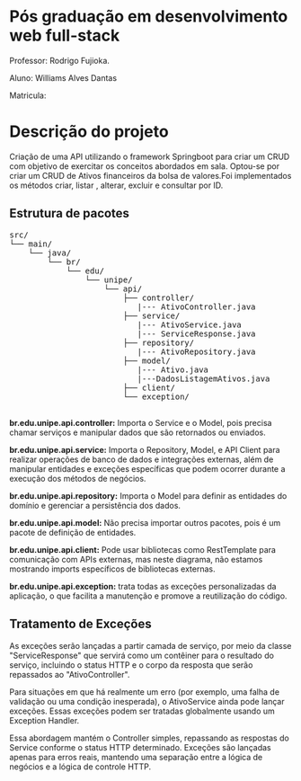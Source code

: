 # Pós graduação em desenvolvimento web full-stack
<p>Professor: Rodrigo Fujioka.  </p>
<p></p>Aluno: Williams Alves Dantas </p>
<p></p>
<p></p>Matricula: </p>

<h1>Descrição do projeto</h1>

<p>Criação de uma API utilizando o framework Springboot para criar um CRUD com objetivo de exercitar os conceitos abordados em sala. Optou-se por criar um CRUD de Ativos financeiros da bolsa de valores.Foi implementados os métodos criar, listar , alterar, excluir e consultar por ID.</p>


<h2>Estrutura de pacotes</h2>
<pre>
src/
└── main/
    └── java/
        └── br/
            └── edu/
                └── unipe/
                    └── api/
                        ├── controller/
                           |--- AtivoController.java
                        ├── service/
                           |--- AtivoService.java
                           |--- ServiceResponse.java
                        ├── repository/
                           |--- AtivoRepository.java
                        ├── model/
                           |--- Ativo.java
                           |---DadosListagemAtivos.java
                        ├── client/
                        └── exception/
                           
</pre>
 <p></p><strong>br.edu.unipe.api.controller:</strong> Importa o Service e o Model, pois precisa chamar serviços e manipular dados que são retornados ou enviados.</p>
<p></p><strong>br.edu.unipe.api.service:</strong> Importa o Repository, Model, e API Client para realizar operações de banco de dados e integrações externas, além de manipular entidades e exceções específicas que podem ocorrer durante a execução dos métodos de negócios.</p>
<p></p><strong>br.edu.unipe.api.repository:</strong> Importa o Model para definir as entidades do domínio e gerenciar a persistência dos dados.</p>
<p><strong>br.edu.unipe.api.model:</strong> Não precisa importar outros pacotes, pois é um pacote de definição de entidades.</p>
<p><strong>br.edu.unipe.api.client:</strong> Pode usar bibliotecas como RestTemplate para comunicação com APIs externas, mas neste diagrama, não estamos mostrando imports específicos de bibliotecas externas.</p>
<p><strong>br.edu.unipe.api.exception:</strong> trata todas as exceções personalizadas da aplicação, o que facilita a manutenção e promove a reutilização do código.</p>

<h2>Tratamento de Exceções</h2>
<p>As exceções serão lançadas a partir camada de serviço, por meio da classe "ServiceResponse" que servirá como um contêiner para o resultado do serviço, incluindo o status HTTP e o corpo da resposta que serão repassados ao "AtivoController".</p>
<p>Para situações em que há realmente um erro (por exemplo, uma falha de validação ou uma condição inesperada), o AtivoService ainda pode lançar exceções. Essas exceções podem ser tratadas globalmente usando um Exception Handler.</p>
<p>Essa abordagem mantém o Controller simples, repassando as respostas do Service conforme o status HTTP determinado. Exceções são lançadas apenas para erros reais, mantendo uma separação entre a lógica de negócios e a lógica de controle HTTP.</p>



